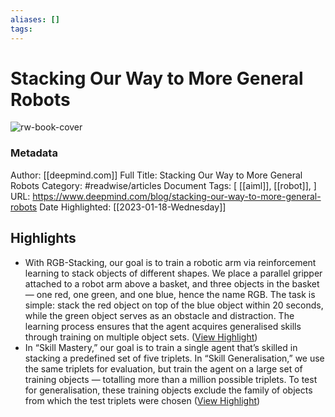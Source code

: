 ```yaml
---
aliases: []
tags:
---
```

# Stacking Our Way to More General Robots

![rw-book-cover](https://assets-global.website-files.com/621e749a546b7592125f38ed/6227e444c09fa8d9cf213588_Pick_and_Place_10.0030.jpg)
### Metadata
Author: [[deepmind.com]]
Full Title: Stacking Our Way to More General Robots
Category: #readwise/articles
Document Tags: [ [[aiml]],  [[robot]], ]
URL: https://www.deepmind.com/blog/stacking-our-way-to-more-general-robots
Date Highlighted: [[2023-01-18-Wednesday]]

## Highlights
- With RGB-Stacking, our goal is to train a robotic arm via reinforcement learning to stack objects of different shapes. We place a parallel gripper attached to a robot arm above a basket, and three objects in the basket — one red, one green, and one blue, hence the name RGB. The task is simple: stack the red object on top of the blue object within 20 seconds, while the green object serves as an obstacle and distraction. The learning process ensures that the agent acquires generalised skills through training on multiple object sets. ([View Highlight](https://read.readwise.io/read/01gq3ep5dtbftb4dyj3j9kdjmr))
- In “Skill Mastery,” our goal is to train a single agent that’s skilled in stacking a predefined set of five triplets. In “Skill Generalisation,” we use the same triplets for evaluation, but train the agent on a large set of training objects — totalling more than a million possible triplets. To test for generalisation, these training objects exclude the family of objects from which the test triplets were chosen ([View Highlight](https://read.readwise.io/read/01gq3er485sr2actzrtnhnh6rk))

